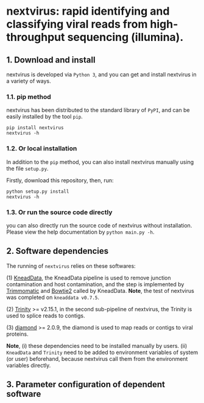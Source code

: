 # nextvirus: rapid identifying and classifying viral reads from high-throughput sequencing (illumina).

## 1. Download and install

nextvirus is developed via ```Python 3```, and you can get and install nextvirus in a variety of ways.

### 1.1. pip method

nextvirus has been distributed to the standard library of ```PyPI```, and can be easily installed by the tool ```pip```.

```
pip install nextvirus
nextvirus -h
```

### 1.2. Or local installation

In addition to the  ```pip``` method, you can also install nextvirus manually using the file ```setup.py```. 

Firstly, download this repository, then, run:
```
python setup.py install
nextvirus -h
```

### 1.3. Or run the source code directly

you can also directly run the source code of nextvirus without installation. Please view the help documentation by ```python main.py -h```.


## 2. Software dependencies

The running of ```nextvirus``` relies on these softwares:

(1) [KneadData](https://github.com/biobakery/kneaddata), the KneadData pipeline is used to remove junction contamination and host contamination, and the step is implemented by [Trimmomatic](http://www.usadellab.org/cms/?page=trimmomatic) and [Bowtie2](http://bowtie-bio.sourceforge.net/bowtie2/index.shtml) called by KneadData. <b>Note</b>, the test of nextvirus was completed on ```kneaddata v0.7.5```. 

(2) [Trinity](https://github.com/trinityrnaseq/trinityrnaseq) >= v2.15.1, in the second sub-pipeline of nextvirus, the Trinity is used to splice reads to contigs.

(3) [diamond](https://github.com/bbuchfink/diamond) >= 2.0.9, the diamond is used to map reads or contigs to viral proteins.

<b>Note</b>, (i) these dependencies need to be installed manually by users. (ii) ```KneadData``` and ```Trinity``` need to be added to environment variables of system (or user) beforehand, because nextvirus call them from the environment variables directly.


## 3. Parameter configuration of dependent software


